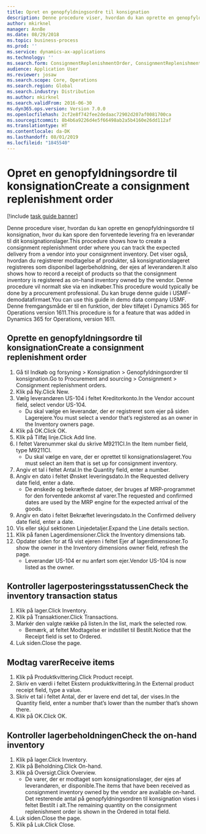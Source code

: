 ```yaml
---
title: Opret en genopfyldningsordre til konsignation
description: Denne procedure viser, hvordan du kan oprette en genopfyldningsordre til konsignation, hvor du kan spore den forventede levering fra en leverandør til dit konsignationslager.
author: mkirknel
manager: AnnBe
ms.date: 08/29/2018
ms.topic: business-process
ms.prod: ''
ms.service: dynamics-ax-applications
ms.technology: ''
ms.search.form: ConsignmentReplenishmentOrder, ConsignmentReplenishmentOrderCreate, InventTrans, ConsignmentDraftReplenishmentOrderJournal, InventOnhandMovement, InventOnhandItem, InventItemIdLookupSimple
audience: Application User
ms.reviewer: josaw
ms.search.scope: Core, Operations
ms.search.region: Global
ms.search.industry: Distribution
ms.author: mkirknel
ms.search.validFrom: 2016-06-30
ms.dyn365.ops.version: Version 7.0.0
ms.openlocfilehash: 2cf2e8f742fee2dedaac72902d207af0081700ca
ms.sourcegitcommit: 8b4b6a9226d4e5f66498ab2a5b4160e26dd112af
ms.translationtype: HT
ms.contentlocale: da-DK
ms.lasthandoff: 08/01/2019
ms.locfileid: "1845540"
---
```

# <a name="create-a-consignment-replenishment-order"></a><span data-ttu-id="01e71-103">Opret en genopfyldningsordre til konsignation</span><span class="sxs-lookup"><span data-stu-id="01e71-103">Create a consignment replenishment order</span></span>

[!include [task guide banner](../../includes/task-guide-banner.md)]

<span data-ttu-id="01e71-104">Denne procedure viser, hvordan du kan oprette en genopfyldningsordre til konsignation, hvor du kan spore den forventede levering fra en leverandør til dit konsignationslager.</span><span class="sxs-lookup"><span data-stu-id="01e71-104">This procedure shows how to create a consignment replenishment order where you can track the expected delivery from a vendor into your consignment inventory.</span></span> <span data-ttu-id="01e71-105">Det viser også, hvordan du registrerer modtagelse af produkter, så konsignationslageret registreres som disponibel lagerbeholdning, der ejes af leverandøren.</span><span class="sxs-lookup"><span data-stu-id="01e71-105">It also shows how to record a receipt of products so that the consignment inventory is registered as on-hand inventory owned by the vendor.</span></span> <span data-ttu-id="01e71-106">Denne procedure vil normalt ske via en indkøber.</span><span class="sxs-lookup"><span data-stu-id="01e71-106">This procedure would typically be done by a procurement professional.</span></span> <span data-ttu-id="01e71-107">Du kan bruge denne guide i USMF-demodatafirmaet.</span><span class="sxs-lookup"><span data-stu-id="01e71-107">You can use this guide in demo data company USMF.</span></span> <span data-ttu-id="01e71-108">Denne fremgangsmåde er til en funktion, der blev tilføjet i Dynamics 365 for Operations version 1611.</span><span class="sxs-lookup"><span data-stu-id="01e71-108">This procedure is for a feature that was added in Dynamics 365 for Operations, version 1611.</span></span>




## <a name="create-a-consignment-replenishment-order"></a><span data-ttu-id="01e71-109">Oprette en genopfyldningsordre til konsignation</span><span class="sxs-lookup"><span data-stu-id="01e71-109">Create a consignment replenishment order</span></span>
1. <span data-ttu-id="01e71-110">Gå til Indkøb og forsyning > Konsignation > Genopfyldningsordrer til konsignation.</span><span class="sxs-lookup"><span data-stu-id="01e71-110">Go to Procurement and sourcing > Consignment > Consignment replenishment orders.</span></span>
2. <span data-ttu-id="01e71-111">Klik på Ny.</span><span class="sxs-lookup"><span data-stu-id="01e71-111">Click New.</span></span>
3. <span data-ttu-id="01e71-112">Vælg leverandøren US-104 i feltet Kreditorkonto.</span><span class="sxs-lookup"><span data-stu-id="01e71-112">In the Vendor account field, select vendor US-104.</span></span>
    * <span data-ttu-id="01e71-113">Du skal vælge en leverandør, der er registreret som ejer på siden Lagerejere.</span><span class="sxs-lookup"><span data-stu-id="01e71-113">You must select a vendor that’s registered as an owner in the Inventory owners page.</span></span>  
4. <span data-ttu-id="01e71-114">Klik på OK.</span><span class="sxs-lookup"><span data-stu-id="01e71-114">Click OK.</span></span>
5. <span data-ttu-id="01e71-115">Klik på Tilføj linje.</span><span class="sxs-lookup"><span data-stu-id="01e71-115">Click Add line.</span></span>
6. <span data-ttu-id="01e71-116">I feltet Varenummer skal du skrive M9211CI.</span><span class="sxs-lookup"><span data-stu-id="01e71-116">In the Item number field, type M9211CI.</span></span>
    * <span data-ttu-id="01e71-117">Du skal vælge en vare, der er oprettet til konsignationslageret.</span><span class="sxs-lookup"><span data-stu-id="01e71-117">You must select an item that is set up for consignment inventory.</span></span>  
7. <span data-ttu-id="01e71-118">Angiv et tal i feltet Antal.</span><span class="sxs-lookup"><span data-stu-id="01e71-118">In the Quantity field, enter a number.</span></span>
8. <span data-ttu-id="01e71-119">Angiv en dato i feltet Ønsket leveringsdato.</span><span class="sxs-lookup"><span data-stu-id="01e71-119">In the Requested delivery date field, enter a date.</span></span>
    * <span data-ttu-id="01e71-120">De ønskede og bekræftede datoer, der bruges af MRP-programmet for den forventede ankomst af varer.</span><span class="sxs-lookup"><span data-stu-id="01e71-120">The requested and confirmed dates are used by the MRP engine for the expected arrival of the goods.</span></span>  
9. <span data-ttu-id="01e71-121">Angiv en dato i feltet Bekræftet leveringsdato.</span><span class="sxs-lookup"><span data-stu-id="01e71-121">In the Confirmed delivery date field, enter a date.</span></span>
10. <span data-ttu-id="01e71-122">Vis eller skjul sektionen Linjedetaljer.</span><span class="sxs-lookup"><span data-stu-id="01e71-122">Expand the Line details section.</span></span>
11. <span data-ttu-id="01e71-123">Klik på fanen Lagerdimensioner.</span><span class="sxs-lookup"><span data-stu-id="01e71-123">Click the Inventory dimensions tab.</span></span>
12. <span data-ttu-id="01e71-124">Opdater siden for at få vist ejeren i feltet Ejer af lagerdimensioner.</span><span class="sxs-lookup"><span data-stu-id="01e71-124">To show the owner in the Inventory dimensions owner field, refresh the page.</span></span>
    * <span data-ttu-id="01e71-125">Leverandør US-104 er nu anført som ejer.</span><span class="sxs-lookup"><span data-stu-id="01e71-125">Vendor US-104 is now listed as the owner.</span></span>  

## <a name="check-the-inventory-transaction-status"></a><span data-ttu-id="01e71-126">Kontroller lagerposteringsstatussen</span><span class="sxs-lookup"><span data-stu-id="01e71-126">Check the inventory transaction status</span></span>
1. <span data-ttu-id="01e71-127">Klik på lager.</span><span class="sxs-lookup"><span data-stu-id="01e71-127">Click Inventory.</span></span>
2. <span data-ttu-id="01e71-128">Klik på Transaktioner.</span><span class="sxs-lookup"><span data-stu-id="01e71-128">Click Transactions.</span></span>
3. <span data-ttu-id="01e71-129">Markér den valgte række på listen.</span><span class="sxs-lookup"><span data-stu-id="01e71-129">In the list, mark the selected row.</span></span>
    * <span data-ttu-id="01e71-130">Bemærk, at feltet Modtagelse er indstillet til Bestilt.</span><span class="sxs-lookup"><span data-stu-id="01e71-130">Notice that the Receipt field is set to Ordered.</span></span>  
4. <span data-ttu-id="01e71-131">Luk siden.</span><span class="sxs-lookup"><span data-stu-id="01e71-131">Close the page.</span></span>

## <a name="receive-items"></a><span data-ttu-id="01e71-132">Modtag varer</span><span class="sxs-lookup"><span data-stu-id="01e71-132">Receive items</span></span>
1. <span data-ttu-id="01e71-133">Klik på Produktkvittering.</span><span class="sxs-lookup"><span data-stu-id="01e71-133">Click Product receipt.</span></span>
2. <span data-ttu-id="01e71-134">Skriv en værdi i feltet Ekstern produktkvittering.</span><span class="sxs-lookup"><span data-stu-id="01e71-134">In the External product receipt field, type a value.</span></span>
3. <span data-ttu-id="01e71-135">Skriv et tal i feltet Antal, der er lavere end det tal, der vises.</span><span class="sxs-lookup"><span data-stu-id="01e71-135">In the Quantity field, enter a number that’s lower than the number that’s shown there.</span></span> 
4. <span data-ttu-id="01e71-136">Klik på OK.</span><span class="sxs-lookup"><span data-stu-id="01e71-136">Click OK.</span></span>

## <a name="check-the-on-hand-inventory"></a><span data-ttu-id="01e71-137">Kontroller lagerbeholdningen</span><span class="sxs-lookup"><span data-stu-id="01e71-137">Check the on-hand inventory</span></span>
1. <span data-ttu-id="01e71-138">Klik på lager.</span><span class="sxs-lookup"><span data-stu-id="01e71-138">Click Inventory.</span></span>
2. <span data-ttu-id="01e71-139">Klik på Beholdning.</span><span class="sxs-lookup"><span data-stu-id="01e71-139">Click On-hand.</span></span>
3. <span data-ttu-id="01e71-140">Klik på Oversigt.</span><span class="sxs-lookup"><span data-stu-id="01e71-140">Click Overview.</span></span>
    * <span data-ttu-id="01e71-141">De varer, der er modtaget som konsignationslager, der ejes af leverandøren, er disponible.</span><span class="sxs-lookup"><span data-stu-id="01e71-141">The items that have been received as consignment inventory owned by the vendor are available on-hand.</span></span> <span data-ttu-id="01e71-142">Det resterende antal på genopfyldningsordren til konsignation vises i feltet Bestilt i alt.</span><span class="sxs-lookup"><span data-stu-id="01e71-142">The remaining quantity on the consignment replenishment order is shown in the Ordered in total field.</span></span>  
4. <span data-ttu-id="01e71-143">Luk siden.</span><span class="sxs-lookup"><span data-stu-id="01e71-143">Close the page.</span></span>
5. <span data-ttu-id="01e71-144">Klik på Luk.</span><span class="sxs-lookup"><span data-stu-id="01e71-144">Click Close.</span></span>

